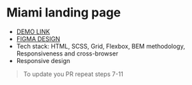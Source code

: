 # Miami landing page

* [DEMO LINK](https://set1one.github.io/layout_miami/)
* [FIGMA DESIGN](https://www.figma.com/file/nHz8bflIwJaWP3P99vKTH5/miami_home_new?node-id=16033%3A3)
* Tech stack: HTML, SCSS, Grid, Flexbox, BEM methodology, Responsiveness and cross-browser
* Responsive design

> To update you PR repeat steps 7-11
